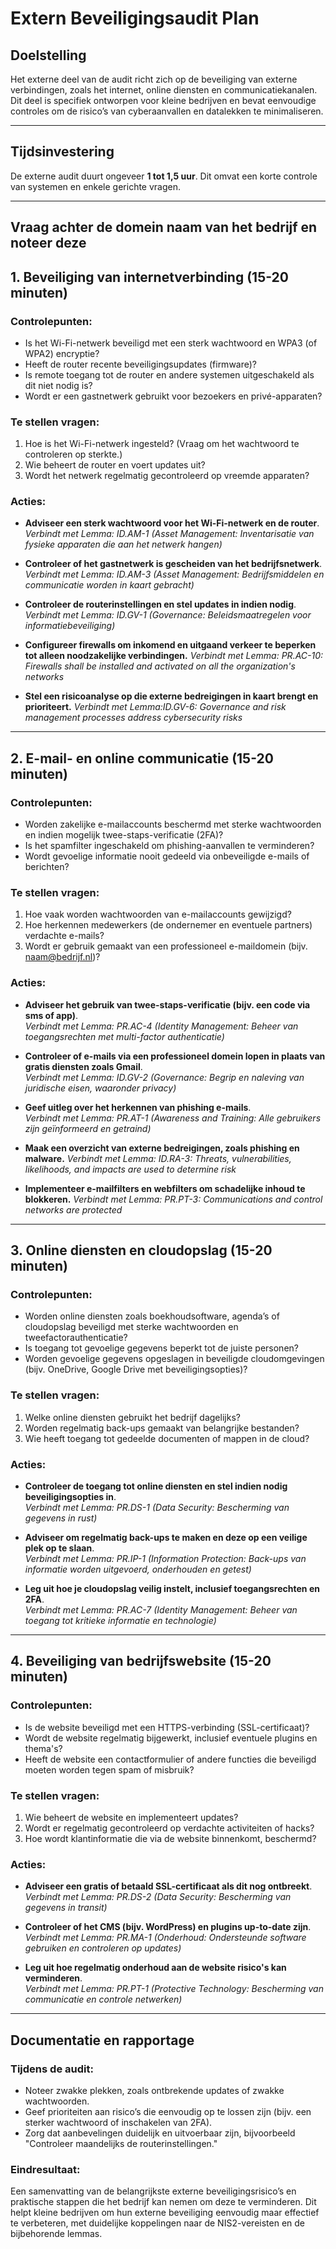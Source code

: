 # Extern Beveiligingsaudit Plan

## Doelstelling
Het externe deel van de audit richt zich op de beveiliging van externe verbindingen, zoals het internet, online diensten en communicatiekanalen. Dit deel is specifiek ontworpen voor kleine bedrijven en bevat eenvoudige controles om de risico’s van cyberaanvallen en datalekken te minimaliseren.

---

## Tijdsinvestering
De externe audit duurt ongeveer **1 tot 1,5 uur**. Dit omvat een korte controle van systemen en enkele gerichte vragen.

---

## Vraag achter de domein naam van het bedrijf en noteer deze

## 1. Beveiliging van internetverbinding (15-20 minuten)

### Controlepunten:
- Is het Wi-Fi-netwerk beveiligd met een sterk wachtwoord en WPA3 (of WPA2) encryptie?  
- Heeft de router recente beveiligingsupdates (firmware)?  
- Is remote toegang tot de router en andere systemen uitgeschakeld als dit niet nodig is?  
- Wordt er een gastnetwerk gebruikt voor bezoekers en privé-apparaten?

### Te stellen vragen:
1. Hoe is het Wi-Fi-netwerk ingesteld? (Vraag om het wachtwoord te controleren op sterkte.)
2. Wie beheert de router en voert updates uit?
3. Wordt het netwerk regelmatig gecontroleerd op vreemde apparaten?

### Acties:
- **Adviseer een sterk wachtwoord voor het Wi-Fi-netwerk en de router**.  
  *Verbindt met Lemma: ID.AM-1 (Asset Management: Inventarisatie van fysieke apparaten die aan het netwerk hangen)*
  
- **Controleer of het gastnetwerk is gescheiden van het bedrijfsnetwerk**.  
  *Verbindt met Lemma: ID.AM-3 (Asset Management: Bedrijfsmiddelen en communicatie worden in kaart gebracht)*
  
- **Controleer de routerinstellingen en stel updates in indien nodig**.  
  *Verbindt met Lemma: ID.GV-1 (Governance: Beleidsmaatregelen voor informatiebeveiliging)*  

- **Configureer firewalls om inkomend en uitgaand verkeer te beperken tot alleen noodzakelijke verbindingen.**
  *Verbindt met Lemma: PR.AC-10: Firewalls shall be installed and activated on all the organization's networks*

- **Stel een risicoanalyse op die externe bedreigingen in kaart brengt en prioriteert.**
  *Verbindt met Lemma:ID.GV-6: Governance and risk management processes address cybersecurity risks*

---

## 2. E-mail- en online communicatie (15-20 minuten)

### Controlepunten:
- Worden zakelijke e-mailaccounts beschermd met sterke wachtwoorden en indien mogelijk twee-staps-verificatie (2FA)?  
- Is het spamfilter ingeschakeld om phishing-aanvallen te verminderen?  
- Wordt gevoelige informatie nooit gedeeld via onbeveiligde e-mails of berichten?

### Te stellen vragen:
1. Hoe vaak worden wachtwoorden van e-mailaccounts gewijzigd?
2. Hoe herkennen medewerkers (de ondernemer en eventuele partners) verdachte e-mails?
3. Wordt er gebruik gemaakt van een professioneel e-maildomein (bijv. naam@bedrijf.nl)?

### Acties:
- **Adviseer het gebruik van twee-staps-verificatie (bijv. een code via sms of app)**.  
  *Verbindt met Lemma: PR.AC-4 (Identity Management: Beheer van toegangsrechten met multi-factor authenticatie)*
  
- **Controleer of e-mails via een professioneel domein lopen in plaats van gratis diensten zoals Gmail**.  
  *Verbindt met Lemma: ID.GV-2 (Governance: Begrip en naleving van juridische eisen, waaronder privacy)*

- **Geef uitleg over het herkennen van phishing e-mails**.  
  *Verbindt met Lemma: PR.AT-1 (Awareness and Training: Alle gebruikers zijn geïnformeerd en getraind)*

- **Maak een overzicht van externe bedreigingen, zoals phishing en malware.**
  *Verbindt met Lemma: ID.RA-3: Threats, vulnerabilities, likelihoods, and impacts are used to determine risk*

- **Implementeer e-mailfilters en webfilters om schadelijke inhoud te blokkeren.**
  *Verbindt met Lemma: PR.PT-3: Communications and control networks are protected*

---

## 3. Online diensten en cloudopslag (15-20 minuten)

### Controlepunten:
- Worden online diensten zoals boekhoudsoftware, agenda’s of cloudopslag beveiligd met sterke wachtwoorden en tweefactorauthenticatie?  
- Is toegang tot gevoelige gegevens beperkt tot de juiste personen?  
- Worden gevoelige gegevens opgeslagen in beveiligde cloudomgevingen (bijv. OneDrive, Google Drive met beveiligingsopties)?

### Te stellen vragen:
1. Welke online diensten gebruikt het bedrijf dagelijks?
2. Worden regelmatig back-ups gemaakt van belangrijke bestanden?
3. Wie heeft toegang tot gedeelde documenten of mappen in de cloud?

### Acties:
- **Controleer de toegang tot online diensten en stel indien nodig beveiligingsopties in**.  
  *Verbindt met Lemma: PR.DS-1 (Data Security: Bescherming van gegevens in rust)*  

- **Adviseer om regelmatig back-ups te maken en deze op een veilige plek op te slaan**.  
  *Verbindt met Lemma: PR.IP-1 (Information Protection: Back-ups van informatie worden uitgevoerd, onderhouden en getest)*

- **Leg uit hoe je cloudopslag veilig instelt, inclusief toegangsrechten en 2FA**.  
  *Verbindt met Lemma: PR.AC-7 (Identity Management: Beheer van toegang tot kritieke informatie en technologie)*  

---

## 4. Beveiliging van bedrijfswebsite (15-20 minuten)

### Controlepunten:
- Is de website beveiligd met een HTTPS-verbinding (SSL-certificaat)?  
- Wordt de website regelmatig bijgewerkt, inclusief eventuele plugins en thema's?  
- Heeft de website een contactformulier of andere functies die beveiligd moeten worden tegen spam of misbruik?

### Te stellen vragen:
1. Wie beheert de website en implementeert updates?
2. Wordt er regelmatig gecontroleerd op verdachte activiteiten of hacks?
3. Hoe wordt klantinformatie die via de website binnenkomt, beschermd?

### Acties:
- **Adviseer een gratis of betaald SSL-certificaat als dit nog ontbreekt**.  
  *Verbindt met Lemma: PR.DS-2 (Data Security: Bescherming van gegevens in transit)*  

- **Controleer of het CMS (bijv. WordPress) en plugins up-to-date zijn**.  
  *Verbindt met Lemma: PR.MA-1 (Onderhoud: Ondersteunde software gebruiken en controleren op updates)*

- **Leg uit hoe regelmatig onderhoud aan de website risico's kan verminderen**.  
  *Verbindt met Lemma: PR.PT-1 (Protective Technology: Bescherming van communicatie en controle netwerken)*  

---

## Documentatie en rapportage

### Tijdens de audit:
- Noteer zwakke plekken, zoals ontbrekende updates of zwakke wachtwoorden.
- Geef prioriteiten aan risico’s die eenvoudig op te lossen zijn (bijv. een sterker wachtwoord of inschakelen van 2FA).
- Zorg dat aanbevelingen duidelijk en uitvoerbaar zijn, bijvoorbeeld "Controleer maandelijks de routerinstellingen."

### Eindresultaat:
Een samenvatting van de belangrijkste externe beveiligingsrisico’s en praktische stappen die het bedrijf kan nemen om deze te verminderen. Dit helpt kleine bedrijven om hun externe beveiliging eenvoudig maar effectief te verbeteren, met duidelijke koppelingen naar de NIS2-vereisten en de bijbehorende lemmas.
